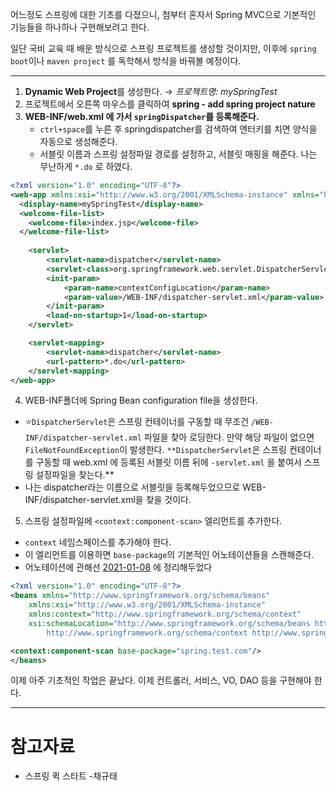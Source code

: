 어느정도 스프링에 대한 기초를 다졌으니, 첨부터 혼자서 Spring MVC으로 기본적인 기능들을 하나하나 구현해보려고 한다. 

일단 국비 교육 때 배운 방식으로 스프링 프로젝트를 생성할 것이지만, 이후에 `spring boot`이나 `maven project` 를 독학해서 방식을 바꿔볼 예정이다. 

---

1. **Dynamic Web Project**를 생성한다. → *프로젝트명: mySpringTest*
2. 프로젝트에서 오른쪽 마우스를 클릭하여 **spring - add spring project nature**
3. **WEB-INF/web.xml 에 가서 `springDispatcher`를 등록해준다.**
    - `ctrl+space`를 누른 후 springdispatcher를 검색하여 엔터키를 치면 양식을 자동으로 생성해준다.
    - 서블릿 이름과 스프링 설정파일 경로를 설정하고, 서블릿 매핑을 해준다. 나는 무난하게 `*.do` 로 하였다.

```xml
<?xml version="1.0" encoding="UTF-8"?>
<web-app xmlns:xsi="http://www.w3.org/2001/XMLSchema-instance" xmlns="http://xmlns.jcp.org/xml/ns/javaee" xsi:schemaLocation="http://xmlns.jcp.org/xml/ns/javaee http://xmlns.jcp.org/xml/ns/javaee/web-app_3_1.xsd" id="WebApp_ID" version="3.1">
  <display-name>mySpringTest</display-name>
  <welcome-file-list>
    <welcome-file>index.jsp</welcome-file>
  </welcome-file-list>
  
	<servlet>
		<servlet-name>dispatcher</servlet-name>
		<servlet-class>org.springframework.web.servlet.DispatcherServlet</servlet-class>
		<init-param>
			<param-name>contextConfigLocation</param-name>
			<param-value>/WEB-INF/dispatcher-servlet.xml</param-value>
		</init-param>
		<load-on-startup>1</load-on-startup>
	</servlet>

	<servlet-mapping>
		<servlet-name>dispatcher</servlet-name>
		<url-pattern>*.do</url-pattern>
	</servlet-mapping>
</web-app>
```

4. WEB-INF폴더에 Spring Bean configuration file을 생성한다.

- ⭐`DispatcherServlet`은 스프링 컨테이너를 구동할 때 무조건 `/WEB-INF/dispatcher-servlet.xml` 파일을 찾아 로딩한다. 만약 해당 파일이 없으면 `FileNotFoundException`이 발생한다. `**DispatcherServlet`은 스프링 컨테이너를 구동할 때 web.xml 에 등록된 서블릿 이름 뒤에 `-servlet.xml` 을 붙여서 스프링 설정파일을 찾는다.**
- 나는 dispatcher라는 이름으로 서블릿을 등록해두었으므로 WEB-INF/dispatcher-servlet.xml을 찾을 것이다.

5. 스프링 설정파일에 `<context:component-scan>` 엘리먼트를 추가한다.

- `context` 네임스페이스를 추가해야 한다.
- 이 엘리먼트를 이용하면 `base-package`의 기본적인 어노테이션들을 스캔해준다.
- 어노테이션에 관해선 [2021-01-08](https://github.com/sehui-byte/spring-study/blob/main/ksh/2021-01-08.md) 에 정리해두었다

```xml
<?xml version="1.0" encoding="UTF-8"?>
<beans xmlns="http://www.springframework.org/schema/beans"
	xmlns:xsi="http://www.w3.org/2001/XMLSchema-instance"
	xmlns:context="http://www.springframework.org/schema/context"
	xsi:schemaLocation="http://www.springframework.org/schema/beans http://www.springframework.org/schema/beans/spring-beans.xsd
		http://www.springframework.org/schema/context http://www.springframework.org/schema/context/spring-context-3.2.xsd">

<context:component-scan base-package="spring.test.com"/>
</beans>
```

이제 아주 기초적인 작업은 끝났다. 이제 컨트롤러, 서비스, VO, DAO 등을 구현해야 한다.

---

# 참고자료

- 스프링 퀵 스타트 -채규태
